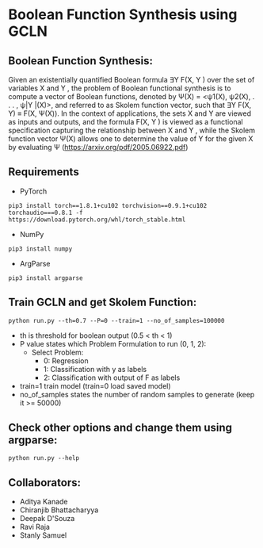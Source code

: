 # Boolean Function Synthesis using GCLN

## Boolean Function Synthesis:

Given an existentially quantified Boolean formula ∃Y F(X, Y ) over the set of variables X and Y , the problem of Boolean functional synthesis is to compute a vector of Boolean functions, denoted by Ψ(X) = <ψ1(X), ψ2(X), . . . , ψ|Y |(X)>,
and referred to as Skolem function vector, such that
∃Y F(X, Y) ≡ F(X, Ψ(X)).
In the context of applications, the sets
X and Y are viewed as inputs and outputs, and the formula
F(X, Y ) is viewed as a functional specification capturing the
relationship between X and Y , while the Skolem function vector Ψ(X) allows
one to determine the value of Y for the given X by evaluating Ψ (https://arxiv.org/pdf/2005.06922.pdf)

## Requirements
- PyTorch 
```
pip3 install torch==1.8.1+cu102 torchvision==0.9.1+cu102 torchaudio===0.8.1 -f https://download.pytorch.org/whl/torch_stable.html
```
- NumPy
```
pip3 install numpy
```

- ArgParse
```
pip3 install argparse
```

## Train GCLN and get Skolem Function:
```
python run.py --th=0.7 --P=0 --train=1 --no_of_samples=100000
```
- th is threshold for boolean output (0.5 < th < 1)
- P value states which Problem Formulation to run (0, 1, 2):
	- Select Problem:
		- 0: Regression
		- 1: Classification with y as labels
		- 2: Classification with output of F as labels
- train=1 train model (train=0 load saved model)
- no_of_samples states the number of random samples to generate (keep it >= 50000)

## Check other options and change them using argparse:
```
python run.py --help
```

<!-- ## P value states which Problem Formulation to run:
Select Problem:
- 0: Regression
- 1: Classification with y as labels
- 2: Classification with output of F as labels -->

## Collaborators:
- Aditya Kanade
- Chiranjib Bhattacharyya
- Deepak D'Souza
- Ravi Raja
- Stanly Samuel